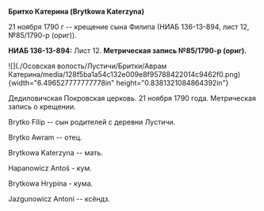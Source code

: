 **Бритко Катерина (Brytkowa Katerzyna)**

21 ноября 1790 г -- крещение сына Филипа (НИАБ 136-13-894, лист 12,
№85/1790-р (ориг)).

**НИАБ 136-13-894:** Лист 12. **Метрическая запись №85/1790-р (ориг).**

![](./Осовская волость/Лустичи/Бритки/Аврам Катерина/media/128f5ba1a54c132e009e8f95788422014c9462f0.png){width="6.496527777777778in"
height="0.8381321084864392in"}

Дедиловичская Покровская церковь. 21 ноября 1790 года. Метрическая
запись о крещении.

Brytko Filip -- сын родителей с деревни Лустичи.

Brytko Awram -- отец.

Brytkowa Katerzyna -- мать.

Hapanowicz Antoś - кум.

Brytkowa Hrypina - кума.

Jazgunowicz Antoni -- ксёндз.
